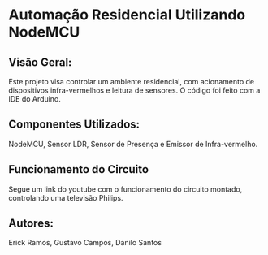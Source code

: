 # Automação Residencial Utilizando NodeMCU

## Visão Geral:
Este projeto visa controlar um ambiente residencial, com acionamento de dispositivos infra-vermelhos e leitura de sensores.
O código foi feito com a IDE do Arduino.

## Componentes Utilizados:
NodeMCU, Sensor LDR, Sensor de Presença e Emissor de Infra-vermelho.

## Funcionamento do Circuito
Segue um link do youtube com o funcionamento do circuito montado, controlando uma televisão Philips.


## Autores:
Erick Ramos, Gustavo Campos, Danilo Santos
